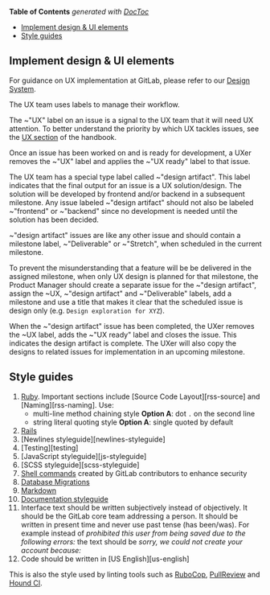 <!-- START doctoc generated TOC please keep comment here to allow auto update -->
<!-- DON'T EDIT THIS SECTION, INSTEAD RE-RUN doctoc TO UPDATE -->
**Table of Contents**  *generated with [DocToc](https://github.com/thlorenz/doctoc)*

- [Implement design & UI elements](#implement-design--ui-elements)
- [Style guides](#style-guides)

<!-- END doctoc generated TOC please keep comment here to allow auto update -->

## Implement design & UI elements

For guidance on UX implementation at GitLab, please refer to our [Design System](https://design.gitlab.com/).

The UX team uses labels to manage their workflow.

The  ~"UX" label on an issue is a signal to the UX team that it will need UX attention.
To better understand the priority by which UX tackles issues, see the [UX section](https://about.gitlab.com/handbook/engineering/ux) of the handbook.

Once an issue has been worked on and is ready for development, a UXer removes the ~"UX" label and applies the ~"UX ready" label to that issue.

The UX team has a special type label called ~"design artifact". This label indicates that the final output
for an issue is a UX solution/design. The solution will be developed by frontend and/or backend in a subsequent milestone.
Any issue labeled ~"design artifact" should not also be labeled ~"frontend" or ~"backend" since no development is
needed until the solution has been decided.

~"design artifact" issues are like any other issue and should contain a milestone label, ~"Deliverable" or ~"Stretch", when scheduled in the current milestone.

To prevent the misunderstanding that a feature will be be delivered in the
assigned milestone, when only UX design is planned for that milestone, the
Product Manager should create a separate issue for the ~"design artifact",
assign the ~UX, ~"design artifact" and ~"Deliverable" labels, add a milestone
and use a title that makes it clear that the scheduled issue is design only
(e.g. `Design exploration for XYZ`).

When the ~"design artifact" issue has been completed, the UXer removes the ~UX
label, adds the ~"UX ready" label and closes the issue. This indicates the
design artifact is complete. The UXer will also copy the designs to related
issues for implementation in an upcoming milestone.

## Style guides

1.  [Ruby](https://github.com/bbatsov/ruby-style-guide).
    Important sections include [Source Code Layout][rss-source] and
    [Naming][rss-naming]. Use:
    - multi-line method chaining style **Option A**: dot `.` on the second line
    - string literal quoting style **Option A**: single quoted by default
1.  [Rails](https://github.com/bbatsov/rails-style-guide)
1.  [Newlines styleguide][newlines-styleguide]
1.  [Testing][testing]
1.  [JavaScript styleguide][js-styleguide]
1.  [SCSS styleguide][scss-styleguide]
1.  [Shell commands](doc/development/shell_commands.md) created by GitLab
    contributors to enhance security
1.  [Database Migrations](doc/development/migration_style_guide.md)
1.  [Markdown](http://www.cirosantilli.com/markdown-styleguide)
1.  [Documentation styleguide](https://docs.gitlab.com/ee/development/documentation/styleguide.html)
1.  Interface text should be written subjectively instead of objectively. It
    should be the GitLab core team addressing a person. It should be written in
    present time and never use past tense (has been/was). For example instead
    of _prohibited this user from being saved due to the following errors:_ the
    text should be _sorry, we could not create your account because:_
1.  Code should be written in [US English][us-english]

This is also the style used by linting tools such as
[RuboCop](https://github.com/bbatsov/rubocop),
[PullReview](https://www.pullreview.com/) and [Hound CI](https://houndci.com).
